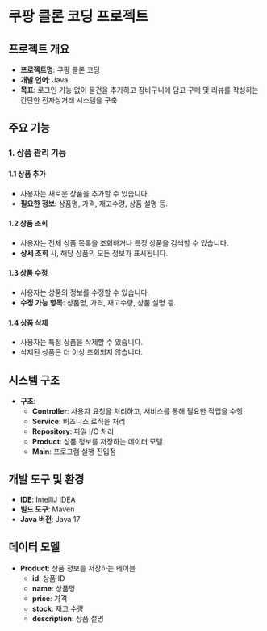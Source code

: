 # 쿠팡 클론 코딩 프로젝트

## 프로젝트 개요
- **프로젝트명**: 쿠팡 클론 코딩
- **개발 언어**: Java
- **목표**: 로그인 기능 없이 물건을 추가하고 장바구니에 담고 구매 및 리뷰를 작성하는 간단한 전자상거래 시스템을 구축

## 주요 기능

### 1. 상품 관리 기능
#### 1.1 상품 추가
- 사용자는 새로운 상품을 추가할 수 있습니다.
- **필요한 정보**: 상품명, 가격, 재고수량, 상품 설명 등.

#### 1.2 상품 조회
- 사용자는 전체 상품 목록을 조회하거나 특정 상품을 검색할 수 있습니다.
- **상세 조회** 시, 해당 상품의 모든 정보가 표시됩니다.

#### 1.3 상품 수정
- 사용자는 상품의 정보를 수정할 수 있습니다.
- **수정 가능 항목**: 상품명, 가격, 재고수량, 상품 설명 등.

#### 1.4 상품 삭제
- 사용자는 특정 상품을 삭제할 수 있습니다.
- 삭제된 상품은 더 이상 조회되지 않습니다.

## 시스템 구조
- **구조**:
    - **Controller**: 사용자 요청을 처리하고, 서비스를 통해 필요한 작업을 수행
    - **Service**: 비즈니스 로직을 처리
    - **Repository**: 파일 I/O 처리
    - **Product**: 상품 정보를 저장하는 데이터 모델
    - **Main**: 프로그램 실행 진입점

## 개발 도구 및 환경
- **IDE**: IntelliJ IDEA
- **빌드 도구**: Maven
- **Java 버전**: Java 17

## 데이터 모델
- **Product**: 상품 정보를 저장하는 테이블
    - **id**: 상품 ID
    - **name**: 상품명
    - **price**: 가격
    - **stock**: 재고 수량
    - **description**: 상품 설명